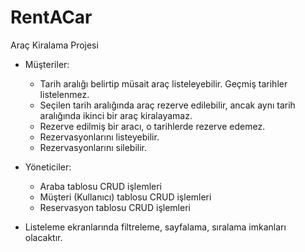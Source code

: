 # RentACar


Araç Kiralama Projesi
* Müşteriler:
  * Tarih aralığı belirtip müsait araç listeleyebilir. Geçmiş tarihler listelenmez.
  * Seçilen tarih aralığında araç rezerve edilebilir, ancak aynı tarih aralığında ikinci bir araç kiralayamaz.
  * Rezerve edilmiş bir aracı, o tarihlerde rezerve edemez.
  * Rezervasyonlarını listeyebilir.
  * Rezervasyonlarını silebilir.
* Yöneticiler:
  * Araba tablosu CRUD işlemleri
  * Müşteri (Kullanıcı) tablosu CRUD işlemleri
  * Reservasyon tablosu CRUD işlemleri

* Listeleme ekranlarında filtreleme, sayfalama, sıralama imkanları olacaktır.